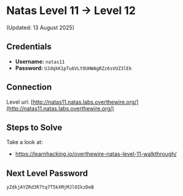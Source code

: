 # Natas Level 11 → Level 12
(Updated: 13 August 2025)

## Credentials
- **Username:** `natas11`
- **Password:** `UJdqkK1pTu6VLt9UHWAgRZz6sVUZ3lEk`

## Connection
Level url: [http://natas11.natas.labs.overthewire.org/](http://natas11.natas.labs.overthewire.org/)

## Steps to Solve
Take a look at:
- https://learnhacking.io/overthewire-natas-level-11-walkthrough/

## Next Level Password
`yZdkjAYZRd3R7tq7T5kXMjMJlOIkzDeB`
